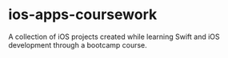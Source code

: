 # ios-apps-coursework
A collection of iOS projects created while learning Swift and iOS development through a bootcamp course.
